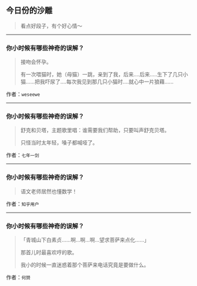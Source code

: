 ## 今日份的沙雕

> 看点好段子，有个好心情～


 
---

### 你小时候有哪些神奇的误解？

> 接吻会怀孕。
> 
> 有一次喂猫时，她（母猫）一跳，亲到了我，后来....后来.....生下了几只小猫......把我吓尿了....每次我见到那几只小猫时....就心中一片狼藉......


作者：`weseewe`

---

### 你小时候有哪些神奇的误解？

> 舒克和贝塔，主题歌里唱：谁需要我们帮助，只要叫声舒克贝塔。
> 
> 只怪当时太年轻，嗓子都喊哑了。


作者：`七年一剑`

---

### 你小时候有哪些神奇的误解？

> 语文老师居然也懂数学！


作者：`知乎用户`

---

### 你小时候有哪些神奇的误解？

> 「青城山下白素贞……啊…啊…啊…望求菩萨来点化……」
> 
> 那首儿时最喜欢哼的歌。
> 
> 我小的时候一直迷惑着那个菩萨来电话究竟是要做什么。


作者：`何赟`
